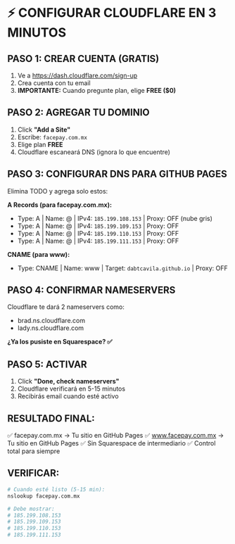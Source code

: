 # ⚡ CONFIGURAR CLOUDFLARE EN 3 MINUTOS

## PASO 1: CREAR CUENTA (GRATIS)
1. Ve a https://dash.cloudflare.com/sign-up
2. Crea cuenta con tu email
3. **IMPORTANTE:** Cuando pregunte plan, elige **FREE ($0)**

## PASO 2: AGREGAR TU DOMINIO
1. Click **"Add a Site"**
2. Escribe: `facepay.com.mx`
3. Elige plan **FREE**
4. Cloudflare escaneará DNS (ignora lo que encuentre)

## PASO 3: CONFIGURAR DNS PARA GITHUB PAGES
Elimina TODO y agrega solo estos:

**A Records (para facepay.com.mx):**
- Type: A | Name: @ | IPv4: `185.199.108.153` | Proxy: OFF (nube gris)
- Type: A | Name: @ | IPv4: `185.199.109.153` | Proxy: OFF
- Type: A | Name: @ | IPv4: `185.199.110.153` | Proxy: OFF  
- Type: A | Name: @ | IPv4: `185.199.111.153` | Proxy: OFF

**CNAME (para www):**
- Type: CNAME | Name: www | Target: `dabtcavila.github.io` | Proxy: OFF

## PASO 4: CONFIRMAR NAMESERVERS
Cloudflare te dará 2 nameservers como:
- brad.ns.cloudflare.com
- lady.ns.cloudflare.com

**¿Ya los pusiste en Squarespace? ✅**

## PASO 5: ACTIVAR
1. Click **"Done, check nameservers"**
2. Cloudflare verificará en 5-15 minutos
3. Recibirás email cuando esté activo

## RESULTADO FINAL:
✅ facepay.com.mx → Tu sitio en GitHub Pages
✅ www.facepay.com.mx → Tu sitio en GitHub Pages
✅ Sin Squarespace de intermediario
✅ Control total para siempre

## VERIFICAR:
```bash
# Cuando esté listo (5-15 min):
nslookup facepay.com.mx

# Debe mostrar:
# 185.199.108.153
# 185.199.109.153
# 185.199.110.153
# 185.199.111.153
```
